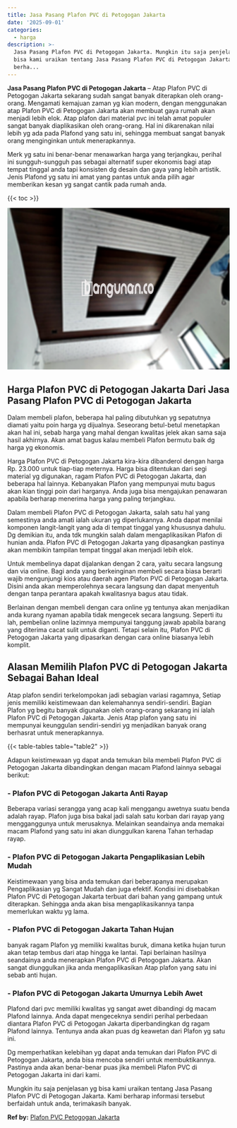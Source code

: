 ```yaml
---
title: Jasa Pasang Plafon PVC di Petogogan Jakarta
date: '2025-09-01'
categories:
  - harga
description: >-
  Jasa Pasang Plafon PVC di Petogogan Jakarta. Mungkin itu saja penjelasan yg
  bisa kami uraikan tentang Jasa Pasang Plafon PVC di Petogogan Jakarta. Kami
  berha...
---
```


**Jasa Pasang Plafon PVC di Petogogan Jakarta** – Atap Plafon PVC di Petogogan Jakarta sekarang sudah sangat banyak diterapkan oleh orang-orang. Mengamati kemajuan zaman yg kian modern, dengan menggunakan atap Plafon PVC di Petogogan Jakarta akan membuat gaya rumah akan menjadi lebih elok. Atap plafon dari material pvc ini telah amat populer sangat banyak diaplikasikan oleh orang-orang. Hal ini dikarenakan nilai lebih yg ada pada Plafond yang satu ini, sehingga membuat sangat banyak orang menginginkan untuk menerapkannya.

Merk yg satu ini benar-benar menawarkan harga yang terjangkau, perihal ini sungguh-sungguh pas sebagai alternatif super ekonomis bagi atap tempat tinggal anda tapi konsisten dg desain dan gaya yang lebih artistik. Jenis Plafond yg satu ini amat yang pantas untuk anda pilih agar memberikan kesan yg sangat cantik pada rumah anda.

{{< toc >}}

![Jasa Pasang Plafon PVC di Petogogan Jakarta](/images/flafond-pvc-murah05.png)

## Harga Plafon PVC di Petogogan Jakarta Dari Jasa Pasang Plafon PVC di Petogogan Jakarta

Dalam membeli plafon, beberapa hal paling dibutuhkan yg sepatutnya diamati yaitu poin harga yg dijualnya. Seseorang betul-betul menetapkan akan hal ini, sebab harga yang mahal dengan kwalitas jelek akan sama saja hasil akhirnya. Akan amat bagus kalau membeli Plafon bermutu baik dg harga yg ekonomis.

Harga Plafon PVC di Petogogan Jakarta kira-kira dibanderol dengan harga Rp. 23.000 untuk tiap-tiap meternya. Harga bisa ditentukan dari segi material yg digunakan, ragam Plafon PVC di Petogogan Jakarta, dan beberapa hal lainnya. Kebanyakan Plafon yang mempunyai mutu bagus akan kian tinggi poin dari harganya. Anda juga bisa mengajukan penawaran apabila berharap menerima harga yang paling terjangkau.

Dalam membeli Plafon PVC di Petogogan Jakarta, salah satu hal yang semestinya anda amati ialah ukuran yg diperlukannya. Anda dapat menilai komponen langit-langit yang ada di tempat tinggal yang khususnya dahulu. Dg demikian itu, anda tdk mungkin salah dalam mengaplikasikan Plafon di hunian anda. Plafon PVC di Petogogan Jakarta yang dipasangkan pastinya akan membikin tampilan tempat tinggal akan menjadi lebih elok.

Untuk membelinya dapat dijalankan dengan 2 cara, yaitu secara langsung dan via online. Bagi anda yang berkeinginan membeli secara biasa berarti wajib mengunjungi kios atau daerah agen Plafon PVC di Petogogan Jakarta. Disini anda akan memperolehnya secara langsung dan dapat menyentuh dengan tanpa perantara apakah kwalitasnya bagus atau tidak.

Berlainan dengan membeli dengan cara online yg tentunya akan menjadikan anda kurang nyaman apabila tidak mengecek secara langsung. Seperti itu lah, pembelian online lazimnya mempunyai tanggung jawab apabila barang yang diterima cacat sulit untuk diganti. Tetapi selain itu, Plafon PVC di Petogogan Jakarta yang dipasarkan dengan cara online biasanya lebih komplit.

## Alasan Memilih Plafon PVC di Petogogan Jakarta Sebagai Bahan Ideal

Atap plafon sendiri terkelompokan jadi sebagian variasi ragamnya, Setiap jenis memiliki keistimewaan dan kelemahannya sendiri-sendiri. Bagian Plafon yg begitu banyak digunakan oleh orang-orang sekarang ini ialah Plafon PVC di Petogogan Jakarta. Jenis Atap plafon yang satu ini mempunyai keunggulan sendiri-sendiri yg menjadikan banyak orang berhasrat untuk menerapkannya.

{{< table-tables table="table2" >}}

Adapun keistimewaan yg dapat anda temukan bila membeli Plafon PVC di Petogogan Jakarta dibandingkan dengan macam Plafond lainnya sebagai berikut:

### \- Plafon PVC di Petogogan Jakarta Anti Rayap

Beberapa variasi serangga yang acap kali menggangu awetnya suatu benda adalah rayap. Plafon juga bisa bakal jadi salah satu korban dari rayap yang mengganggunya untuk merusaknya. Melainkan seandainya anda memakai macam Plafond yang satu ini akan diunggulkan karena Tahan terhadap rayap.

### \- Plafon PVC di Petogogan Jakarta Pengaplikasian Lebih Mudah

Keistimewaan yang bisa anda temukan dari beberapanya merupakan Pengaplikasian yg Sangat Mudah dan juga efektif. Kondisi ini disebabkan Plafon PVC di Petogogan Jakarta terbuat dari bahan yang gampang untuk diterapkan. Sehingga anda akan bisa mengaplikasikannya tanpa memerlukan waktu yg lama.

### \- Plafon PVC di Petogogan Jakarta Tahan Hujan

banyak ragam Plafon yg memiliki kwalitas buruk, dimana ketika hujan turun akan tetap tembus dari atap hingga ke lantai. Tapi berlainan hasilnya seandainya anda menerapkan Plafon PVC di Petogogan Jakarta. Akan sangat diunggulkan jika anda mengaplikasikan Atap plafon yang satu ini sebab anti hujan.

### \- Plafon PVC di Petogogan Jakarta Umurnya Lebih Awet

Plafond dari pvc memiliki kwalitas yg sangat awet dibandingi dg macam Plafond lainnya. Anda dapat mengeceknya sendiri perihal perbedaan diantara Plafon PVC di Petogogan Jakarta diperbandingkan dg ragam Plafond lainnya. Tentunya anda akan puas dg keawetan dari Plafon yg satu ini.

Dg memperhatikan kelebihan yg dapat anda temukan dari Plafon PVC di Petogogan Jakarta, anda bisa mencoba sendiri untuk membuktikannya. Pastinya anda akan benar-benar puas jika membeli Plafon PVC di Petogogan Jakarta ini dari kami.

Mungkin itu saja penjelasan yg bisa kami uraikan tentang Jasa Pasang Plafon PVC di Petogogan Jakarta. Kami berharap informasi tersebut berfaidah untuk anda, terimakasih banyak.

**Ref by:** [Plafon PVC Petogogan Jakarta](https://id.wikipedia.org/wiki/Plafon)
